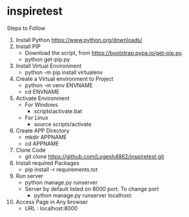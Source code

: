 # inspiretest

Steps to Follow
1. Install Python
  https://www.python.org/downloads/
2. Install PIP
    - Download the script, from https://bootstrap.pypa.io/get-pip.py.
    - python get-pip.py
3. Install Virtual Environment
    - python -m pip install virtualenv
4. Create a Virtual environment to Project
    - python -m venv ENVNAME
    - cd ENVNAME
5. Activate Environment
    - For Windows
        - scripts\activate.bat
    - For Linux
        - source scripts/activate
6. Create APP Directory
    - mkdir APPNAME
    - cd APPNAME
7. Clone Code
    - git clone https://github.com/Logesh4862/inspiretest.git
8. Install required Packages
    - pip install -r requirements.txt
9. Run server
    - python manage.py runserver
    - Server by default listed on 8000 port. To change port
        - python manage.py runserver localhost:<PORT>
10. Access Page in Any browser
    - URL : localhost:8000
